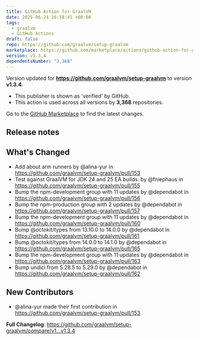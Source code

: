 ```yaml
---
title: GitHub Action for GraalVM
date: 2025-06-24 16:58:41 +00:00
tags:
  - graalvm
  - GitHub Actions
draft: false
repo: https://github.com/graalvm/setup-graalvm
marketplace: https://github.com/marketplace/actions/github-action-for-graalvm
version: v1.3.4
dependentsNumber: "3,368"
---
```



Version updated for **https://github.com/graalvm/setup-graalvm** to version **v1.3.4**.
- This publisher is shown as 'verified' by GitHub.
- This action is used across all versions by **3,368** repositories.

Go to the [GitHub Marketplace](https://github.com/marketplace/actions/github-action-for-graalvm) to find the latest changes.

## Release notes

## What's Changed
* Add about arm runners by @alina-yur in https://github.com/graalvm/setup-graalvm/pull/153
* Test against GraalVM for JDK 24 and 25 EA builds. by @fniephaus in https://github.com/graalvm/setup-graalvm/pull/155
* Bump the npm-development group with 11 updates by @dependabot in https://github.com/graalvm/setup-graalvm/pull/156
* Bump the npm-production group with 2 updates by @dependabot in https://github.com/graalvm/setup-graalvm/pull/157
* Bump the npm-development group with 11 updates by @dependabot in https://github.com/graalvm/setup-graalvm/pull/160
* Bump @octokit/types from 13.10.0 to 14.0.0 by @dependabot in https://github.com/graalvm/setup-graalvm/pull/161
* Bump @octokit/types from 14.0.0 to 14.1.0 by @dependabot in https://github.com/graalvm/setup-graalvm/pull/165
* Bump the npm-development group with 11 updates by @dependabot in https://github.com/graalvm/setup-graalvm/pull/163
* Bump undici from 5.28.5 to 5.29.0 by @dependabot in https://github.com/graalvm/setup-graalvm/pull/162

## New Contributors
* @alina-yur made their first contribution in https://github.com/graalvm/setup-graalvm/pull/153

**Full Changelog**: https://github.com/graalvm/setup-graalvm/compare/v1...v1.3.4
